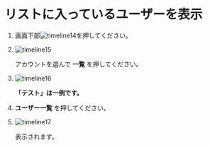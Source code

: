 # リストに入っているユーザーを表示

1. 画面下部![timeline14](https://dl.thedesk.top/media/timeline14.PNG)を押してください。
2. ![timeline15](https://dl.thedesk.top/media/timeline15.PNG)  

   アカウントを選んで **一覧** を押してください。

3. ![timeline16](https://dl.thedesk.top/media/timeline16.PNG)  

   **「テスト」は一例です。**

4. **ユーザー一覧** を押してください。
5. ![timeline17](https://dl.thedesk.top/media/timeline17.PNG)  

   表示されます。

